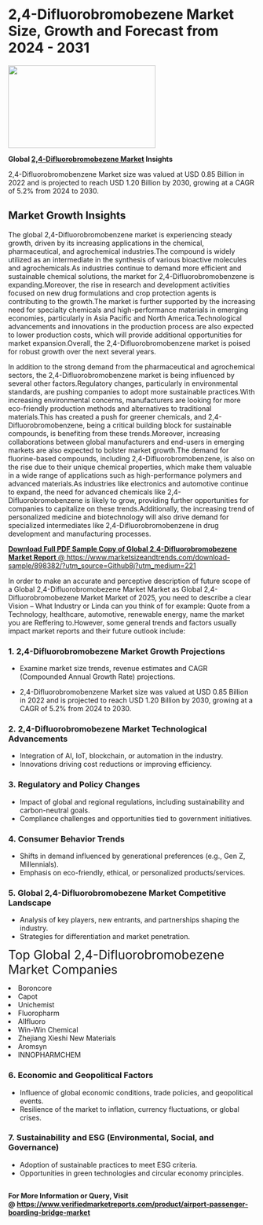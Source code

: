 <H1>2,4-Difluorobromobezene Market Size, Growth and Forecast from 2024 - 2031</H1><img class="aligncenter size-medium wp-image-584254" src="https://thirdeyenews.in/wp-content/uploads/2024/09/Global-Market-Research-300x168.jpeg" alt="" width="300" height="168" /><p><strong>Global&nbsp;<a href="https://www.marketsizeandtrends.com/download-sample/898382/?utm_source=Github8j?utm_medium=221">2,4-Difluorobromobezene Market</a> Insights</strong></p><p>2,4-Difluorobromobenzene Market size was valued at USD 0.85 Billion in 2022 and is projected to reach USD 1.20 Billion by 2030, growing at a CAGR of 5.2% from 2024 to 2030.</p><p><h2>Market Growth Insights</h2> <p>The global 2,4-Difluorobromobenzene market is experiencing steady growth, driven by its increasing applications in the chemical, pharmaceutical, and agrochemical industries.The compound is widely utilized as an intermediate in the synthesis of various bioactive molecules and agrochemicals.As industries continue to demand more efficient and sustainable chemical solutions, the market for 2,4-Difluorobromobenzene is expanding.Moreover, the rise in research and development activities focused on new drug formulations and crop protection agents is contributing to the growth.The market is further supported by the increasing need for specialty chemicals and high-performance materials in emerging economies, particularly in Asia Pacific and North America.Technological advancements and innovations in the production process are also expected to lower production costs, which will provide additional opportunities for market expansion.Overall, the 2,4-Difluorobromobenzene market is poised for robust growth over the next several years.</p> <p><a href="#"></a></p> <p>In addition to the strong demand from the pharmaceutical and agrochemical sectors, the 2,4-Difluorobromobenzene market is being influenced by several other factors.Regulatory changes, particularly in environmental standards, are pushing companies to adopt more sustainable practices.With increasing environmental concerns, manufacturers are looking for more eco-friendly production methods and alternatives to traditional materials.This has created a push for greener chemicals, and 2,4-Difluorobromobenzene, being a critical building block for sustainable compounds, is benefiting from these trends.Moreover, increasing collaborations between global manufacturers and end-users in emerging markets are also expected to bolster market growth.The demand for fluorine-based compounds, including 2,4-Difluorobromobenzene, is also on the rise due to their unique chemical properties, which make them valuable in a wide range of applications such as high-performance polymers and advanced materials.As industries like electronics and automotive continue to expand, the need for advanced chemicals like 2,4-Difluorobromobenzene is likely to grow, providing further opportunities for companies to capitalize on these trends.Additionally, the increasing trend of personalized medicine and biotechnology will also drive demand for specialized intermediates like 2,4-Difluorobromobenzene in drug development and manufacturing processes.</p> <p><a href="#"></p><p><span class=""><strong>Download Full PDF Sample Copy of Global 2,4-Difluorobromobezene Market Report</strong> @ <a href="https://www.marketsizeandtrends.com/download-sample/898382/?utm_source=Github8j?utm_medium=221" target="_blank">https://www.marketsizeandtrends.com/download-sample/898382/?utm_source=Github8j?utm_medium=221</a></span></p><p>In order to make an accurate and perceptive description of future scope of a Global&nbsp;2,4-Difluorobromobezene Market Market as Global&nbsp;2,4-Difluorobromobezene Market Market of 2025, you need to describe a clear Vision &ndash; What Industry or Linda can you think of for example: Quote from a Technology, healthcare, automotive, renewable energy, name the market you are Reffering to.However, some general trends and factors usually impact market reports and their future outlook include:</p><h3>1.&nbsp;<strong>2,4-Difluorobromobezene Market Growth Projections</strong></h3><ul><li>Examine market size trends, revenue estimates and CAGR (Compounded Annual Growth Rate) projections.</li><li><p>2,4-Difluorobromobenzene Market size was valued at USD 0.85 Billion in 2022 and is projected to reach USD 1.20 Billion by 2030, growing at a CAGR of 5.2% from 2024 to 2030.</p></li></ul><h3>2.&nbsp;<strong>2,4-Difluorobromobezene Market Technological Advancements</strong></h3><ul><li>Integration of AI, IoT, blockchain, or automation in the industry.</li><li>Innovations driving cost reductions or improving efficiency.</li></ul><h3>3.&nbsp;<strong>Regulatory and Policy Changes</strong></h3><ul><li>Impact of global and regional regulations, including sustainability and carbon-neutral goals.</li><li>Compliance challenges and opportunities tied to government initiatives.</li></ul><h3>4.&nbsp;<strong>Consumer Behavior Trends</strong></h3><ul><li>Shifts in demand influenced by generational preferences (e.g., Gen Z, Millennials).</li><li>Emphasis on eco-friendly, ethical, or personalized products/services.</li></ul><h3>5.&nbsp;<strong>Global 2,4-Difluorobromobezene Market Competitive Landscape</strong></h3><ul><li>Analysis of key players, new entrants, and partnerships shaping the industry.</li><li>Strategies for differentiation and market penetration.</li></ul><p data-pm-slice="1 1 []"><span style="color: inherit; font-family: inherit; font-size: 25px;">Top Global 2,4-Difluorobromobezene Market Companies</span></p><div class="" data-test-id=""><p><li>Boroncore</li><li> Capot</li><li> Unichemist</li><li> Fluoropharm</li><li> AIIfluoro</li><li> Win-Win Chemical</li><li> Zhejiang Xieshi New Materials</li><li> Aromsyn</li><li> INNOPHARMCHEM</li></p></div><h3>6.&nbsp;<strong>Economic and Geopolitical Factors</strong></h3><ul><li>Influence of global economic conditions, trade policies, and geopolitical events.</li><li>Resilience of the market to inflation, currency fluctuations, or global crises.</li></ul><h3>7.&nbsp;<strong>Sustainability and ESG (Environmental, Social, and Governance)</strong></h3><ul><li>Adoption of sustainable practices to meet ESG criteria.</li><li>Opportunities in green technologies and circular economy principles.</li></ul><h2><strong style="font-size: 14px;">For More Information or Query, Visit @&nbsp;</strong><a style="background-color: #ffffff; font-size: 14px;" href="https://www.marketsizeandtrends.com/report/24-difluorobromobezene-market/" target="_blank">https://www.verifiedmarketreports.com/product/airport-passenger-boarding-bridge-market</a></h2>